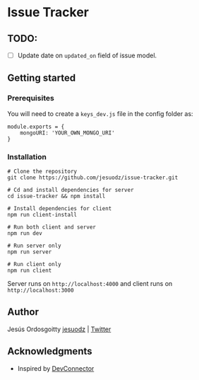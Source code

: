 # Issue Tracker

## TODO:
- [ ] Update date on `updated_on` field of issue model.

## Getting started

### Prerequisites
You will need to create a `keys_dev.js` file in the config folder as:
```
module.exports = {
    mongoURI: 'YOUR_OWN_MONGO_URI'
}
```

### Installation

```
# Clone the repository
git clone https://github.com/jesuodz/issue-tracker.git

# Cd and install dependencies for server
cd issue-tracker && npm install

# Install dependencies for client
npm run client-install

# Run both client and server
npm run dev

# Run server only
npm run server

# Run client only
npm run client
```

Server runs on `http://localhost:4000` and client runs on `http://localhost:3000`

## Author
Jesús Ordosgoitty [jesuodz](https://jesuodz.github.io) | [Twitter](https://twitter.com/jesuodz)

## Acknowledgments

* Inspired by [DevConnector](https://github.com/bradtraversy/devconnector)